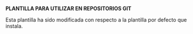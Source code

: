 **PLANTILLA PARA UTILIZAR EN REPOSITORIOS GIT**

Esta plantilla ha sido modificada con respecto a la plantilla por defecto que instala.  
